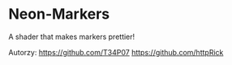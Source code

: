# Neon-Markers
A shader that makes markers prettier!

Autorzy:
https://github.com/T34P07
https://github.com/httpRick
